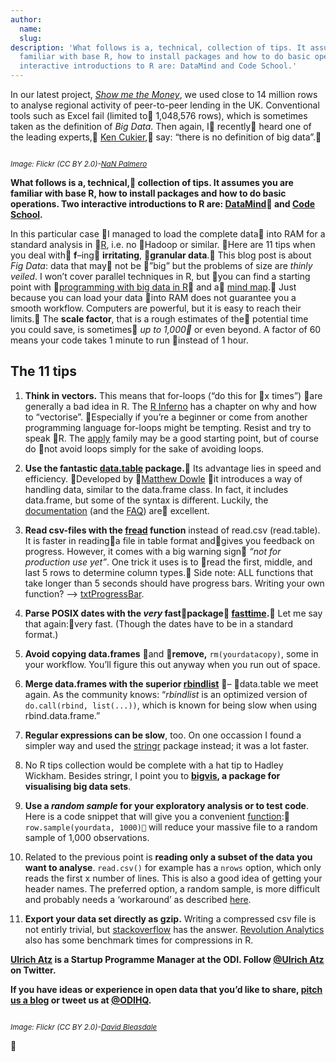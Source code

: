 ```yaml
---
author:
  name: 
  slug: 
description: 'What follows is a, technical, collection of tips. It assumes you are
  familiar with base R, how to install packages and how to do basic operations. Two
  interactive introductions to R are: DataMind and Code School.'
---
```


<p>In our latest project, <a rel="external" href="http://smtm.labs.theodi.org"><em>Show me the Money</em></a>, we used close to 14 million rows to analyse regional activity of peer-to-peer lending in the UK. Conventional tools such as Excel fail (limited to 1,048,576 rows), which is sometimes taken as the definition of <em>Big Data</em>. Then again, I recently heard one of the leading experts, <a rel="external" href="http://big-data-book.com/meet-the-authors">Ken Cukier</a>, say: &ldquo;there is no definition of big data&rdquo;. </p>

<p><img src="http://bd7a65e2cb448908f934-86a50c88e47af9e1fb58ce0672b5a500.r32.cf3.rackcdn.com/uploads/assets/c8/78/55c878641f986a082f000001/R1.jpg" alt="" class="img" id="attachment-55c87863f362be19bc000013" /></p>

<p><i><small>Image: Flickr (CC BY 2.0)-<a href="https://www.flickr.com/photos/nanpalmero/14187836848/">NaN Palmero</a></small></i></p>

<p><strong>What follows is a, technical, collection of tips. It assumes you are familiar with base R, how to install packages and how to do basic operations. Two interactive introductions to R are: <a rel="external" href="http://www.datamind.org/">DataMind</a> and <a rel="external" href="http://www.codeschool.com/courses/try-r">Code School</a>.</strong></p>

<p>In this particular case I managed to load the complete data into RAM for a standard analysis in <a rel="external" href="http://www.r-project.org/">R</a>, i.e. no Hadoop or similar. Here are 11 tips when you deal with <strong>f</strong>–ing <strong>irritating</strong>, <strong>granular data</strong>. This blog post is about <em>Fig Data</em>: data that may not be &rdquo;big&rdquo; but the problems of size are <em>thinly veiled</em>. I won&rsquo;t cover parallel techniques in R, but you can find a starting point with <a rel="external" href="http://r-pbd.org/">programming with big data in R</a> and a <a rel="external" href="http://www.xmind.net/m/LKF2/">mind map</a>. Just because you can load your data into RAM does not guarantee you a smooth workflow. Computers are powerful, but it is easy to reach their limits. The <strong>scale factor</strong>, that is a rough estimates of the potential time you could save, is sometimes <em>up to 1,000</em> or even beyond. A factor of 60 means your code takes 1 minute to run instead of 1 hour.</p>

<h2>The 11 tips</h2>

<ol>
  <li>
    <p><strong>Think in vectors.</strong> This means that for-loops (&ldquo;do this for x times&rdquo;) are generally a bad idea in R. The <a rel="external" href="http://www.burns-stat.com/pages/Tutor/R_inferno.pdf">R Inferno</a> has a chapter on why and how to &ldquo;vectorise&rdquo;. Especially if you&rsquo;re a beginner or come from another programming language for-loops might be tempting. Resist and try to speak R. The <a rel="external" href="http://nsaunders.wordpress.com/2010/08/20/a-brief-introduction-to-apply-in-r/">apply</a> family may be a good starting point, but of course do not avoid loops simply for the sake of avoiding loops.</p>
  </li>
  <li>
    <p><strong>Use the fantastic <a rel="external" href="http://datatable.r-forge.r-project.org/">data.table</a> package.</strong> Its advantage lies in speed and efficiency. Developed by <a rel="external" href="http://stackoverflow.com/users/403310/matthew-dowle">Matthew Dowle</a> it introduces a way of handling data, similar to the data.frame class. In fact, it includes data.frame, but some of the syntax is different. Luckily, the <a rel="external" href="http://cran.r-project.org/web/packages/data.table/vignettes/datatable-intro.pdf">documentation</a> (and the <a rel="external" href="http://datatable.r-forge.r-project.org/datatable-faq.pdf">FAQ</a>) are excellent.</p>
  </li>
  <li>
    <p><strong>Read csv-files with the <a rel="external" href="http://www.inside-r.org/packages/cran/data.table/docs/fread">fread</a> function</strong> instead of read.csv (read.table). It is faster in readinga file in table format andgives you feedback on progress. However, it comes with a big warning sign <em>&ldquo;not for production use yet&rdquo;</em>. One trick it uses is to read the first, middle, and last 5 rows to determine column types. Side note: ALL functions that take longer than 5 seconds should have progress bars. Writing your own function? –&gt; <a rel="external" href="http://stat.ethz.ch/R-manual/R-devel/library/utils/html/txtProgressBar.html">txtProgressBar</a>.</p>
  </li>
  <li>
    <p><strong>Parse POSIX dates with the <em>very</em> fastpackage <a rel="external" href="http://rforge.net/fasttime/">fasttime</a>.</strong> Let me say that again:very fast. (Though the dates have to be in a standard format.)</p>
  </li>
  <li>
    <p><strong>Avoid copying data.frames</strong> and <strong>remove,</strong> <code>rm(yourdatacopy)</code>, some in your workflow. You&rsquo;ll figure this out anyway when you run out of space.</p>
  </li>
  <li>
    <p><strong>Merge data.frames with the superior <a rel="external" href="http://stackoverflow.com/questions/15673550/why-is-rbindlist-better-than-rbind">rbindlist</a></strong> – data.table we meet again. As the community knows: &ldquo;<em>rbindlist</em> is an optimized version of <code>do.call(rbind, list(...))</code>, which is known for being slow when using rbind.data.frame.&rdquo;</p>
  </li>
  <li>
    <p><strong>Regular expressions can be slow</strong>, too. On one occassion I found a simpler way and used the <a rel="external" href="http://journal.r-project.org/archive/2010-2/RJournal_2010-2_Wickham.pdf">stringr</a> package instead; it was a lot faster. </p>
  </li>
  <li>
    <p>No R tips collection would be complete with a hat tip to Hadley Wickham. Besides stringr, I point you to <strong><a rel="external" href="https://github.com/hadley/bigvis">bigvis</a>, a package for visualising big data sets</strong>.</p>
  </li>
  <li>
    <p><strong>Use a <em>random sample</em> for your exploratory analysis or to test code</strong>. Here is a code snippet that will give you a convenient <a rel="external" href="https://gist.github.com/statshero/6122484">function</a>: <code>row.sample(yourdata, 1000)</code> will reduce your massive file to a random sample of 1,000 observations.</p>
  </li>
  <li>
    <p>Related to the previous point is <strong>reading only a subset of the data you want to analyse</strong>. <code>read.csv()</code> for example has a <code>nrows</code> option, which only reads the first x number of lines. This is also a good idea of getting your header names. The preferred option, a random sample, is more difficult and probably needs a &lsquo;workaround&rsquo; as described <a rel="external" href="http://stackoverflow.com/questions/15532810/reading-40-gb-csv-file-into-r-using-bigmemory">here</a>.</p>
  </li>
  <li>
    <p><strong>Export your data set directly as gzip.</strong> Writing a compressed csv file is not entirly trivial, but <a rel="external" href="http://blog.revolutionanalytics.com/2009/12/r-tip-save-time-and-space-by-compressing-data-files.html">stackoverflow</a> has the answer. <a rel="external" href="http://blog.revolutionanalytics.com/2009/12/r-tip-save-time-and-space-by-compressing-data-files.html">Revolution Analytics</a> also has some benchmark times for compressions in R.</p>
  </li>
</ol>

<p><strong><a rel="external" href="http://theodi.org/team/ulrich-atz">Ulrich Atz</a> is a Startup Programme Manager at the ODI. Follow <a rel="external" href="https://twitter.com/statshero">@Ulrich Atz</a> on Twitter.</strong></p>

<p><strong>If you have ideas or experience in open data that you’d like to share, <a href="&#109;&#097;&#105;&#108;&#116;&#111;:&#112;&#114;&#111;&#100;&#117;&#099;&#116;&#105;&#111;&#110;&#064;&#116;&#104;&#101;&#111;&#100;&#105;&#046;&#111;&#114;&#103;">pitch us a blog</a> or tweet us at <a rel="external" href="https://twitter.com/odihq">@ODIHQ</a>.</strong></p>

<p><img src="http://bd7a65e2cb448908f934-86a50c88e47af9e1fb58ce0672b5a500.r32.cf3.rackcdn.com/uploads/assets/c8/79/55c879a9f362be1b10000007/r2.jpg" alt="" class="img" id="attachment-55c879a91f986a07de000002" /></p>

<p><i><small>Image: Flickr (CC BY 2.0)-<a href="https://www.flickr.com/photos/sidelong/8021460657/">David Bleasdale</a></small></i></p>

<p></p>
